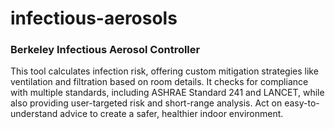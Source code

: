 # infectious-aerosols
### Berkeley Infectious Aerosol Controller
This tool calculates infection risk, offering custom mitigation strategies like ventilation and filtration based on room details. It checks for compliance with multiple standards, including ASHRAE Standard 241 and LANCET, while also providing user-targeted risk and short-range analysis. Act on easy-to-understand advice to create a safer, healthier indoor environment.


